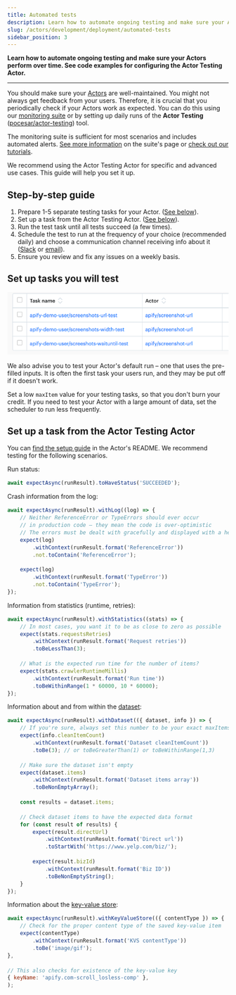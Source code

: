 ```yaml
---
title: Automated tests
description: Learn how to automate ongoing testing and make sure your Actors perform over time. See code examples for configuring the Actor Testing Actor.
slug: /actors/development/deployment/automated-tests
sidebar_position: 3
---
```


**Learn how to automate ongoing testing and make sure your Actors perform over time. See code examples for configuring the Actor Testing Actor.**

---

You should make sure your [Actors](../../index.mdx) are well-maintained. You might not always get feedback from your users. Therefore, it is crucial that you periodically check if your Actors work as expected. You can do this using our [monitoring suite](https://apify.com/apify/monitoring) or by setting up daily runs of the **Actor Testing** ([pocesar/actor-testing](https://apify.com/pocesar/actor-testing)) tool.

The monitoring suite is sufficient for most scenarios and includes automated alerts. [See more information](https://apify.com/apify/monitoring) on the suite's page or [check out our tutorials](../../../monitoring/index.md).

We recommend using the Actor Testing Actor for specific and advanced use cases. This guide will help you set it up.

## Step-by-step guide

1. Prepare 1-5 separate testing tasks for your Actor. ([See below](#set-up-tasks-you-will-test)).
2. Set up a task from the Actor Testing Actor. ([See below](#set-up-a-task-from-the-actor-testing-actor)).
3. Run the test task until all tests succeed (a few times).
4. Schedule the test to run at the frequency of your choice (recommended daily) and choose a communication channel receiving info about it ([Slack](https://apify.com/katerinahronik/slack-message) or [email](https://apify.com/apify/send-mail)).
5. Ensure you review and fix any issues on a weekly basis.

## Set up tasks you will test

![Tasks that test an Actor's configurations](./images/testing-tasks.png)

We also advise you to test your Actor's default run – one that uses the pre-filled inputs. It is often the first task your users run, and they may be put off if it doesn't work.

Set a low `maxItem` value for your testing tasks, so that you don't burn your credit. If you need to test your Actor with a large amount of data, set the scheduler to run less frequently.

## Set up a task from the Actor Testing Actor

You can [find the setup guide](https://apify.com/pocesar/actor-testing) in the Actor's README. We recommend testing for the following scenarios.

Run status:

```js
await expectAsync(runResult).toHaveStatus('SUCCEEDED');
```

Crash information from the log:

```js
await expectAsync(runResult).withLog((log) => {
    // Neither ReferenceError or TypeErrors should ever occur
    // in production code – they mean the code is over-optimistic
    // The errors must be dealt with gracefully and displayed with a helpful message to the user
    expect(log)
        .withContext(runResult.format('ReferenceError'))
        .not.toContain('ReferenceError');

    expect(log)
        .withContext(runResult.format('TypeError'))
        .not.toContain('TypeError');
});
```

Information from statistics (runtime, retries):

```js
await expectAsync(runResult).withStatistics((stats) => {
    // In most cases, you want it to be as close to zero as possible
    expect(stats.requestsRetries)
        .withContext(runResult.format('Request retries'))
        .toBeLessThan(3);

    // What is the expected run time for the number of items?
    expect(stats.crawlerRuntimeMillis)
        .withContext(runResult.format('Run time'))
        .toBeWithinRange(1 * 60000, 10 * 60000);
});
```

Information about and from within the [dataset](../../../storage/dataset.md):

```js
await expectAsync(runResult).withDataset(({ dataset, info }) => {
    // If you're sure, always set this number to be your exact maxItems
    expect(info.cleanItemCount)
        .withContext(runResult.format('Dataset cleanItemCount'))
        .toBe(3); // or toBeGreaterThan(1) or toBeWithinRange(1,3)

    // Make sure the dataset isn't empty
    expect(dataset.items)
        .withContext(runResult.format('Dataset items array'))
        .toBeNonEmptyArray();

    const results = dataset.items;

    // Check dataset items to have the expected data format
    for (const result of results) {
        expect(result.directUrl)
            .withContext(runResult.format('Direct url'))
            .toStartWith('https://www.yelp.com/biz/');

        expect(result.bizId)
            .withContext(runResult.format('Biz ID'))
            .toBeNonEmptyString();
    }
});
```

Information about the [key-value store](../../../storage/key_value_store.md):

```js
await expectAsync(runResult).withKeyValueStore(({ contentType }) => {
    // Check for the proper content type of the saved key-value item
    expect(contentType)
        .withContext(runResult.format('KVS contentType'))
        .toBe('image/gif');
},

// This also checks for existence of the key-value key
{ keyName: 'apify.com-scroll_losless-comp' },
);
```
